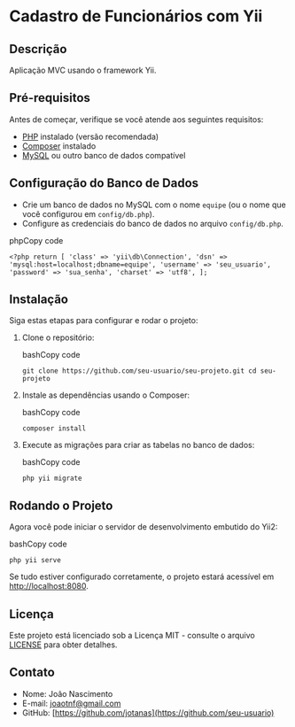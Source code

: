# Cadastro de Funcionários com Yii

## Descrição

Aplicação MVC usando o framework Yii.

## Pré-requisitos

Antes de começar, verifique se você atende aos seguintes requisitos:

-   [PHP](https://www.php.net/) instalado (versão recomendada)
-   [Composer](https://getcomposer.org/) instalado
-   [MySQL](https://www.mysql.com/) ou outro banco de dados compatível

## Configuração do Banco de Dados

-   Crie um banco de dados no MySQL com o nome `equipe` (ou o nome que você configurou em `config/db.php`).
-   Configure as credenciais do banco de dados no arquivo `config/db.php`.

phpCopy code

`<?php
return [
    'class' => 'yii\db\Connection',
    'dsn' => 'mysql:host=localhost;dbname=equipe',
    'username' => 'seu_usuario',
    'password' => 'sua_senha',
    'charset' => 'utf8',
];` 

## Instalação

Siga estas etapas para configurar e rodar o projeto:

1.  Clone o repositório:
    
    bashCopy code
    
    `git clone https://github.com/seu-usuario/seu-projeto.git
    cd seu-projeto` 
    
2.  Instale as dependências usando o Composer:
    
    bashCopy code
    
    `composer install` 
    
3.  Execute as migrações para criar as tabelas no banco de dados:
    
    bashCopy code
    
    `php yii migrate` 
    

## Rodando o Projeto

Agora você pode iniciar o servidor de desenvolvimento embutido do Yii2:

bashCopy code

`php yii serve` 

Se tudo estiver configurado corretamente, o projeto estará acessível em [http://localhost:8080](http://localhost:8080/).


## Licença

Este projeto está licenciado sob a Licença MIT - consulte o arquivo [LICENSE](https://chat.openai.com/c/LICENSE) para obter detalhes.

## Contato

-   Nome: João Nascimento
-   E-mail: [joaotnf@gmail.com](mailto:seu@email.com)
-   GitHub: [https://github.com/jotanas](https://github.com/seu-usuario)
